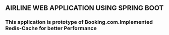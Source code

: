 ## AIRLINE WEB APPLICATION USING SPRING BOOT

### This application is prototype of Booking.com.Implemented Redis-Cache for better Performance
